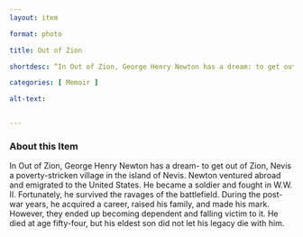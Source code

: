```yaml
--- 
layout: item 

format: photo 

title: Out of Zion

shortdesc: “In Out of Zion, George Henry Newton has a dream: to get out of Zion, Nevis.” 

categories: [ Memoir ]

alt-text: 


--- 
```



### About this Item 

In Out of Zion, George Henry Newton has a dream- to get out of Zion, Nevis a poverty-stricken village in the island of Nevis. Newton ventured abroad and emigrated to the United States. He became a soldier and fought in W.W. II. Fortunately, he survived the ravages of the battlefield. During the post-war years, he acquired a career, raised his family, and made his mark. However, they ended up becoming dependent and falling victim to it. He died at age fifty-four, but his eldest son did not let his legacy die with him. 
